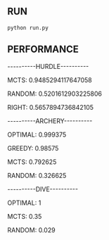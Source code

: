 ## RUN

```
python run.py
```

## PERFORMANCE

----------HURDLE----------

MCTS: 0.9485294117647058

RANDOM: 0.5201612903225806

RIGHT: 0.5657894736842105

----------ARCHERY----------

OPTIMAL: 0.999375

GREEDY: 0.98575

MCTS: 0.792625

RANDOM: 0.326625

----------DIVE----------

OPTIMAL: 1

MCTS: 0.35

RANDOM: 0.029
